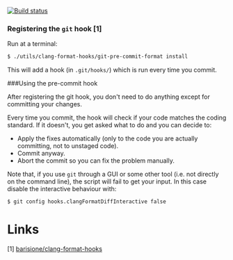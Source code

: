 [![Build status](https://api.travis-ci.org/widelands/widelands.svg?master)](https://travis-ci.org/widelands/widelands)

### Registering the `git` hook [1]

Run at a terminal:

```sh
$ ./utils/clang-format-hooks/git-pre-commit-format install
```

This will add a hook (in `.git/hooks/`) which is run every time you commit.

###Using the pre-commit hook

After registering the git hook, you don't need to do anything except for committing your changes.

Every time you commit, the hook will check if your code matches the coding standard. If it doesn't, you get asked what to do and you can decide to:

* Apply the fixes automatically (only to the code you are actually committing, not to unstaged code).
* Commit anyway.
* Abort the commit so you can fix the problem manually.

Note that, if you use `git` through a GUI or some other tool (i.e. not directly on the command line), the script will fail to get your input.
In this case disable the interactive behaviour with:

```sh
$ git config hooks.clangFormatDiffInteractive false
```

# Links
[1] [barisione/clang-format-hooks]( https://github.com/barisione/clang-format-hooks/blob/master/README.md#registering-the-git-hook)